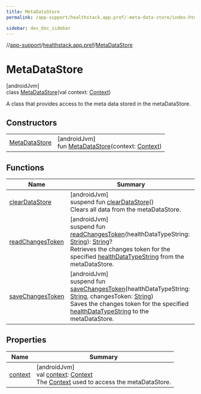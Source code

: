 ```yaml
---
title: MetaDataStore
permalink: /app-support/healthstack.app.pref/-meta-data-store/index.html

sidebar: dev_doc_sidebar
---
```

//[app-support](../../../index.html)/[healthstack.app.pref](../index.html)/[MetaDataStore](index.html)



# MetaDataStore



[androidJvm]\
class [MetaDataStore](index.html)(val context: [Context](https://developer.android.com/reference/kotlin/android/content/Context.html))

A class that provides access to the meta data stored in the metaDataStore.



## Constructors


| | |
|---|---|
| [MetaDataStore](-meta-data-store.html) | [androidJvm]<br>fun [MetaDataStore](-meta-data-store.html)(context: [Context](https://developer.android.com/reference/kotlin/android/content/Context.html)) |


## Functions


| Name | Summary |
|---|---|
| [clearDataStore](clear-data-store.html) | [androidJvm]<br>suspend fun [clearDataStore](clear-data-store.html)()<br>Clears all data from the metaDataStore. |
| [readChangesToken](read-changes-token.html) | [androidJvm]<br>suspend fun [readChangesToken](read-changes-token.html)(healthDataTypeString: [String](https://kotlinlang.org/api/latest/jvm/stdlib/kotlin/-string/index.html)): [String](https://kotlinlang.org/api/latest/jvm/stdlib/kotlin/-string/index.html)?<br>Retrieves the changes token for the specified [healthDataTypeString](read-changes-token.html) from the metaDataStore. |
| [saveChangesToken](save-changes-token.html) | [androidJvm]<br>suspend fun [saveChangesToken](save-changes-token.html)(healthDataTypeString: [String](https://kotlinlang.org/api/latest/jvm/stdlib/kotlin/-string/index.html), changesToken: [String](https://kotlinlang.org/api/latest/jvm/stdlib/kotlin/-string/index.html))<br>Saves the changes token for the specified [healthDataTypeString](save-changes-token.html) to the metaDataStore. |


## Properties


| Name | Summary |
|---|---|
| [context](context.html) | [androidJvm]<br>val [context](context.html): [Context](https://developer.android.com/reference/kotlin/android/content/Context.html)<br>The [Context](https://developer.android.com/reference/kotlin/android/content/Context.html) used to access the metaDataStore. |


